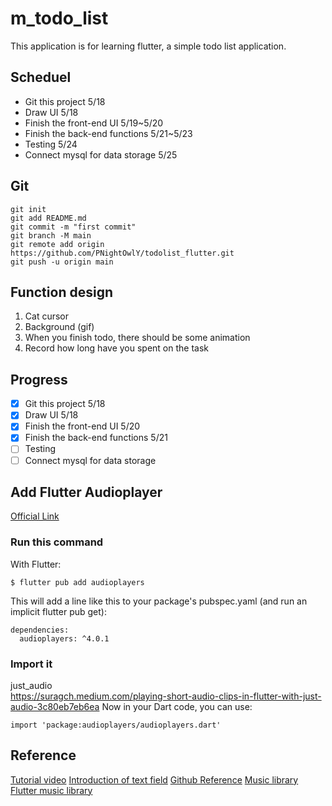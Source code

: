 # m_todo_list
This application is for learning flutter, a simple todo list application.
## Scheduel
- Git this project 5/18
- Draw UI 5/18
- Finish the front-end UI 5/19~5/20
- Finish the back-end functions 5/21~5/23
- Testing 5/24
- Connect mysql for data storage 5/25
## Git
```
git init
git add README.md
git commit -m "first commit"
git branch -M main
git remote add origin https://github.com/PNightOwlY/todolist_flutter.git
git push -u origin main
```

## Function design
1. Cat cursor
2. Background (gif)
3. When you finish todo, there should be some animation
4. Record how long have you spent on the task


## Progress
- [x] Git this project 5/18
- [x] Draw UI 5/18
- [x] Finish the front-end UI 5/20
- [x] Finish the back-end functions 5/21
- [ ] Testing
- [ ] Connect mysql for data storage

## Add Flutter Audioplayer
[Official Link](https://pub.dev/packages/audioplayers/install)
### Run this command
With Flutter:
```
$ flutter pub add audioplayers
```
This will add a line like this to your package's pubspec.yaml (and run an implicit flutter pub get):
```
dependencies:
  audioplayers: ^4.0.1
```
### Import it
just_audio  
https://suragch.medium.com/playing-short-audio-clips-in-flutter-with-just-audio-3c80eb7eb6ea
Now in your Dart code, you can use:
```
import 'package:audioplayers/audioplayers.dart'
```


## Reference
[Tutorial video](https://www.youtube.com/watch?v=K4P5DZ9TRns&t=319s)
[Introduction of text field](https://zhuanlan.zhihu.com/p/222993875)
[Github Reference](https://github.com/itzpradip/flutter-todo-app/tree/master)
[Music library](https://freesfx.co.uk/Category/Cats/124)
[Flutter music library](https://pub.dev/packages/audioplayers/install)
